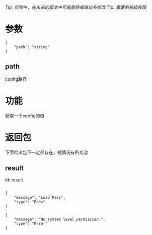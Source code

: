 _Tip: 实验中，在未来的版本中可能删除或做过多修改_
_Tip: 需要系统级权限_
# 参数
```
{
    "path": "string"
}
```
## path
config路径
# 功能
获取一个config的值
# 返回包
下面给出包不一定都存在，视情况有所变动

## result
Id: result

```

{
    "message": "Load Pass",
    "type": "Pass"
}

{
    "message": "No system level permission.",
    "type": "Error"
}

```
